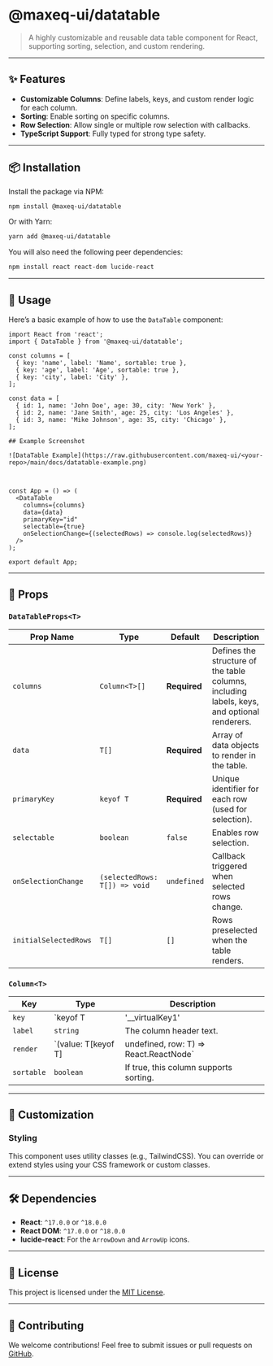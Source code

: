 
# @maxeq-ui/datatable

> A highly customizable and reusable data table component for React, supporting sorting, selection, and custom rendering.

---

## ✨ Features

- **Customizable Columns**: Define labels, keys, and custom render logic for each column.
- **Sorting**: Enable sorting on specific columns.
- **Row Selection**: Allow single or multiple row selection with callbacks.
- **TypeScript Support**: Fully typed for strong type safety.

---

## 📦 Installation

Install the package via NPM:

```bash
npm install @maxeq-ui/datatable
```

Or with Yarn:

```bash
yarn add @maxeq-ui/datatable
```

You will also need the following peer dependencies:

```bash
npm install react react-dom lucide-react
```

---

## 🚀 Usage

Here’s a basic example of how to use the `DataTable` component:

```tsx
import React from 'react';
import { DataTable } from '@maxeq-ui/datatable';

const columns = [
  { key: 'name', label: 'Name', sortable: true },
  { key: 'age', label: 'Age', sortable: true },
  { key: 'city', label: 'City' },
];

const data = [
  { id: 1, name: 'John Doe', age: 30, city: 'New York' },
  { id: 2, name: 'Jane Smith', age: 25, city: 'Los Angeles' },
  { id: 3, name: 'Mike Johnson', age: 35, city: 'Chicago' },
];

## Example Screenshot

![DataTable Example](https://raw.githubusercontent.com/maxeq-ui/<your-repo>/main/docs/datatable-example.png)



const App = () => (
  <DataTable
    columns={columns}
    data={data}
    primaryKey="id"
    selectable={true}
    onSelectionChange={(selectedRows) => console.log(selectedRows)}
  />
);

export default App;
```

---

## 📖 Props

### `DataTableProps<T>`

| **Prop Name**         | **Type**                                                             | **Default** | **Description**                                                                                  |
|-----------------------|----------------------------------------------------------------------|-------------|--------------------------------------------------------------------------------------------------|
| `columns`             | `Column<T>[]`                                                      | **Required** | Defines the structure of the table columns, including labels, keys, and optional renderers.     |
| `data`                | `T[]`                                                              | **Required** | Array of data objects to render in the table.                                                   |
| `primaryKey`          | `keyof T`                                                          | **Required** | Unique identifier for each row (used for selection).                                            |
| `selectable`          | `boolean`                                                         | `false`     | Enables row selection.                                                                          |
| `onSelectionChange`   | `(selectedRows: T[]) => void`                                      | `undefined` | Callback triggered when selected rows change.                                                   |
| `initialSelectedRows` | `T[]`                                                              | `[]`        | Rows preselected when the table renders.                                                        |

### `Column<T>`

| **Key**     | **Type**                                               | **Description**                                                                                  |
|-------------|--------------------------------------------------------|--------------------------------------------------------------------------------------------------|
| `key`       | `keyof T | '__virtualKey1' | '__virtualKey2'`          | Key from the data object to display in this column or a virtual key.                             |
| `label`     | `string`                                               | The column header text.                                                                          |
| `render`    | `(value: T[keyof T] | undefined, row: T) => React.ReactNode` | Custom render function for column data.                                                         |
| `sortable`  | `boolean`                                              | If true, this column supports sorting.                                                          |

---

## 🎨 Customization

### Styling
This component uses utility classes (e.g., TailwindCSS). You can override or extend styles using your CSS framework or custom classes.

---

## 🛠️ Dependencies

- **React**: `^17.0.0` or `^18.0.0`
- **React DOM**: `^17.0.0` or `^18.0.0`
- **lucide-react**: For the `ArrowDown` and `ArrowUp` icons.

---

## 📝 License

This project is licensed under the [MIT License](LICENSE).

---

## 🤝 Contributing

We welcome contributions! Feel free to submit issues or pull requests on [GitHub](https://github.com/your-repository/datatable).
